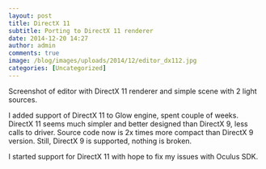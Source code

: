 ```yaml
---
layout: post
title: DirectX 11
subtitle: Porting to DirectX 11 renderer
date: 2014-12-20 14:27
author: admin
comments: true
image: /blog/images/uploads/2014/12/editor_dx112.jpg
categories: [Uncategorized]
---
```

Screenshot of editor with DirectX 11 renderer and simple scene with 2 light sources.

I added support of DirectX 11 to Glow engine, spent couple of weeks. DirectX 11 seems much simpler and better designed than DirectX 9, less calls to driver. Source code now is 2x times more compact than DirectX 9 version. Still, DirectX 9 is supported, nothing is broken.

I started support for DirectX 11 with hope to fix my issues with Oculus SDK.

